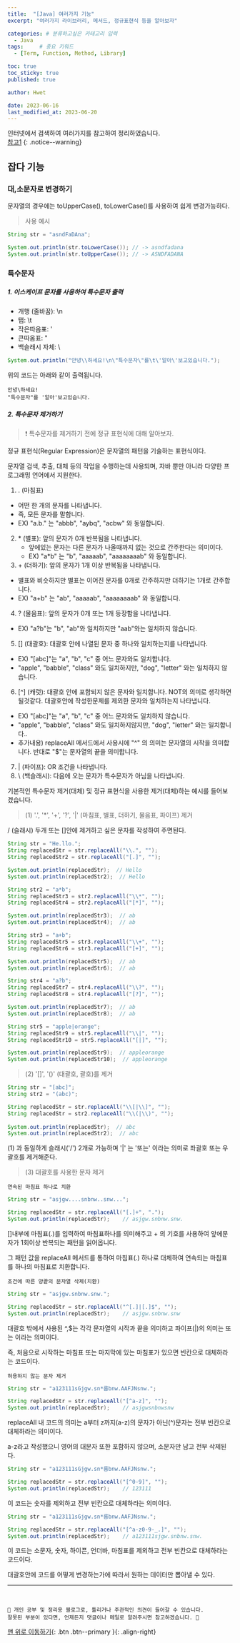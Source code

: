 ```yaml
---
title:  "[Java] 여러가지 기능"  
excerpt: "여러가지 라이브러리, 메서드, 정규표현식 등을 알아보자"

categories: # 분류하고싶은 카테고리 입력
  - Java
tags:     # 중요 키워드
  - [Term, Function, Method, Library]

toc: true
toc_sticky: true
published: true

author: Hwet

date: 2023-06-16
last_modified_at: 2023-06-20
---
```


인터넷에서 검색하여 여러가지를 참고하여 정리하였습니다.    
[참고1]()
{: .notice--warning}

## 잡다 기능

### 대,소문자로 변경하기

문자열의 경우에는 toUpperCase(), toLowerCase()를 사용하여 쉽게 변경가능하다.

> 사용 예시

```java
String str = "asndFaDAna";

System.out.println(str.toLowerCase()); // -> asndfadana
System.out.println(str.toUpperCase()); // -> ASNDFADANA
```

### 특수문자

##### 1. 이스케이프 문자를 사용하여 특수문자 출력

- 개행 (줄바꿈): \n
- 탭: \t
- 작은따옴표: '
- 큰따옴표: "
- 백슬래시 자체: \

```java 
System.out.println("안녕\\하세요!\n\"특수문자\"를\t\'알아\'보고있습니다.");
```

위의 코드는 아래와 같이 출력됩니다.

```
안녕\하세요!
"특수문자"를	'알아'보고있습니다.
```

##### 2. 특수문자 제거하기

> ❗ 특수문자를 제거하기 전에 정규 표현식에 대해 알아보자.

정규 표현식(Regular Expression)은 문자열의 패턴을 기술하는 표현식이다.

문자열 검색, 추출, 대체 등의 작업을 수행하는데 사용되며, 자바 뿐만 아니라 다양한 프로그래밍 언어에서 지원한다.

1. . (마침표)
  - 어떤 한 개의 문자를 나타냅니다.
  - 즉, 모든 문자를 말합니다.
  - EX) "a.b." 는 "abbb", "aybq", "acbw" 와 동일합니다.  
2. \* (별표): 앞의 문자가 0개 반복됨을 나타냅니다.
   - 앞에있는 문자는 다른 문자가 나올때까지 없는 것으로 간주한다는 의미이다.
   - EX) "a*b" 는 "b", "aaaaab", "aaaaaaaab" 와 동일합니다. 
3. \+ (더하기): 앞의 문자가 1개 이상 반복됨을 나타냅니다.
  - 별표와 비슷하지만 별표는 이어진 문자를 0개로 간주하지만 더하기는 1개로 간주합니다.
  - EX) "a+b" 는 "ab", "aaaaab", "aaaaaaaab" 와 동일합니다.
4. ? (물음표): 앞의 문자가 0개 또는 1개 등장함을 나타냅니다.
  - EX) "a?b"는 "b", "ab"와 일치하지만 "aab"와는 일치하지 않습니다.
5. [] (대괄호): 대괄호 안에 나열된 문자 중 하나와 일치하는지를 나타냅니다.
  -  EX) "[abc]"는 "a", "b", "c" 중 어느 문자와도 일치합니다.
  - "apple", "babble", "class" 와도 일치하지만, "dog", "letter" 와는 일치하지 않습니다.
6. [^] (캐럿): 대괄호 안에 포함되지 않은 문자와 일치합니다. NOT의 의미로 생각하면 될것같다. 대괄호안에 작성한문제를 제외한 문자와 일치하는지 나타냅니다. 
  - EX) "[abc]"는 "a", "b", "c" 중 어느 문자와도 일치하지 않습니다.
  - "apple", "babble", "class" 와도 일치하지않지만, "dog", "letter" 와는 일치합니다..
  - 추가내용) replaceAll 메서드에서 사용시에 "^" 의 의미는 문자열의 시작을 의미합니다. 반대로 "$"는 문자열의 끝을 의미합니다. 
7. \| (파이프): OR 조건을 나타냅니다.
8. \ (백슬래시): 다음에 오는 문자가 특수문자가 아님을 나타냅니다.

기본적인 특수문자 제거(대체) 및 정규 표현식을 사용한 제거(대체)하는 예시를 들어보겠습니다.

> (1) '.', '*', '+', '?', '|' (마침표, 별표, 더하기, 물음표, 파이프) 제거

/ (슬래시) 두개 또는 []안에 제거하고 싶은 문자를 작성하여 주면된다.

```java
String str = "He.llo.";
String replacedStr = str.replaceAll("\\.", "");
String replacedStr2 = str.replaceAll("[.]", "");

System.out.println(replacedStr);  // Hello
System.out.println(replacedStr2);  // Hello

String str2 = "a*b";
String replacedStr3 = str2.replaceAll("\\*", "");
String replacedStr4 = str2.replaceAll("[*]", "");

System.out.println(replacedStr3);  // ab
System.out.println(replacedStr4);  // ab 

String str3 = "a+b";
String replacedStr5 = str3.replaceAll("\\+", "");
String replacedStr6 = str3.replaceAll("[+]", "");

System.out.println(replacedStr5);  // ab
System.out.println(replacedStr6);  // ab

String str4 = "a?b";
String replacedStr7 = str4.replaceAll("\\?", "");
String replacedStr8 = str4.replaceAll("[?]", "");

System.out.println(replacedStr7);  // ab
System.out.println(replacedStr8);  // ab

String str5 = "apple|orange";
String replacedStr9 = str5.replaceAll("\\|", "");
String replacedStr10 = str5.replaceAll("[|]", "");

System.out.println(replacedStr9);  // appleorange
System.out.println(replacedStr10);  // appleorange
```

> (2) '[]', '()' (대괄호, 괄호)를 제거 

```java
String str = "[abc]";
String str2 = "(abc)";

String replacedStr = str.replaceAll("\\[|\\]", "");
String replacedStr = str2.replaceAll("\\(|\\)", "");
  
System.out.println(replacedStr);  // abc
System.out.println(replacedStr2);  // abc
```

(1) 과 동일하게 슬래시('/') 2개로 가능하며 '|' 는 '또는' 이라는 의미로 좌괄호 또는 우괄호를 제거해준다.

> (3) 대괄호를 사용한 문자 제거

`연속된 마침표 하나로 치환`

```java
String str = "asjgw....snbnw..snw...";

String replacedStr = str.replaceAll("[.]+", ".");
System.out.println(replacedStr);    // asjgw.snbnw.snw.
```

[]내부에 마침표(.)를 입력하여 마침표하나를 의미해주고 + 의 기호를 사용하여 앞에문자가 1회이상 반복되는 패턴을 읽어옵니다.

그 패턴 값을 replaceAll 메서드를 통하여 마침표(.) 하나로 대체하여 연속되는 마침표를 하나의 마침표로 치환합니다.

`조건에 따른 양끝의 문자열 삭제(치환)`

```java
String str = "asjgw.snbnw.snw.";

String replacedStr = str.replaceAll("^[.]|[.]$", "");
System.out.println(replacedStr);    // asjgw.snbnw.snw
```

대괄호 밖에서 사용된 ^,$는 각각 문자열의 시작과 끝을 의미하고 파이프(\|)의 의미는 또는 이라는 의미이다.

즉, 처음으로 시작하는 마침표 또는 마지막에 있는 마침표가 있으면 빈칸으로 대체하라는 코드이다.

`허용하지 않는 문자 제거`

```java
String str = "a123111sGjgw.sn*룸bnw.AAFJNsnw.";

String replacedStr = str.replaceAll("[^a-z]", "");
System.out.println(replacedStr);    // asjgwsnbnwsnw
```

replaceAll 내 코드의 의미는 a부터 z까지(a-z)의 문자가 아닌(^)문자는 전부 빈칸으로 대체하라는 의미이다. 

a-z라고 작성했으니 영어의 대문자 또한 포함하지 않으며, 소문자만 남고 전부 삭제된다. 

```java
String str = "a123111sGjgw.sn*룸bnw.AAFJNsnw.";

String replacedStr = str.replaceAll("[^0-9]", "");
System.out.println(replacedStr);    // 123111
```

이 코드는 숫자를 제외하고 전부 빈칸으로 대체하라는 의미이다.

```java
String str = "a123111sGjgw.sn*룸bnw.AAFJNsnw.";

String replacedStr = str.replaceAll("[^a-z0-9-_.]", "");
System.out.println(replacedStr);    // a123111sjgw.snbnw.snw.
```

이 코드는 소문자, 숫자, 하이픈, 언더바, 마침표를 제외하고 전부 빈칸으로 대체하라는 코드이다.

대괄호안에 코드를 어떻게 변경하는가에 따라서 원하는 데이터만 뽑아낼 수 있다.




***
<br>
    
    📢 개인 공부 및 정리용 블로그로, 틀리거나 주관적인 의견이 들어갈 수 있습니다.
    잘못된 부분이 있다면, 언제든지 댓글이나 메일로 알려주시면 참고하겠습니다. 🔔

[맨 위로 이동하기](#){: .btn .btn--primary }{: .align-right}